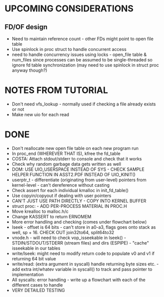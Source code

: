 UPCOMING CONSIDERATIONS
=======================

FD/OF design
------------
* Need to maintain reference count - other FDs might point to open file table
* Use spinlock in proc struct to handle concurrent access
* need to handle concurrency issues using locks - open_file table &
num_files since processes can be assumed to be single-threaded so ignore
fd table synchronization (may need to use spinlock in struct proc anyway
though?)

NOTES FROM TUTORIAL
===================
* Don't need vfs_lookup - normally used if checking a file already exists or not
* Make new uio for each read

DONE
====
* Don't reallocate new open file table on each new program run
* In proc_end (WHEREVER THAT IS), kfree the fd_table
* COSTA: Attach stdout/stderr to console and check that it works
* Check why random garbage data gets written as well 
* DOM: USE UIO_USERSPACE INSTEAD OF SYS - CHECK SAMPLE HELPER FUNCTION IN ASST2.PDF INSTEAD OF UIO_KINIT()
* userptr_t - differentiate (originating from user-level) pointers from kernel-level - can't dereference without casting
* Check assert for each individual kmalloc in init_fd_table()
* Use copyin/copyout if dealing with user pointers
* CAN'T JUST USE PATH DIRECTLY - COPY INTO KERNEL BUFFER
* struct proc: - ADD PER-PROCESS MATERIAL IN PROC.H
* Move krealloc to malloc.h/c
* Change KASSERT to return ERNOMEM
* More error handling and checking (comes under flowchart below)
* lseek - offset is 64 bits - can't store in a0-a3, flags goes onto stack as well, sp + 16. CHECK OUT join32to64, split64to32
* vnode.h - will need to check vop_isseekable in lseek() - STDIN/STDOUT/STDERR (stream files) and dirs (ESPIPE) - "cache" isseekable in our tables
* write/lseek: might need to modify return code to populate v0 and v1 if returning 64 bit value
* write/read: (extra argument in syscall) handle returning byte sizes etc. - add extra int/whatev variable in syscall() to track and pass pointer to implementation
* All syscalls: error handling - write up a flowchart with each of the different cases to handle
* VERY DETAILED TESTING
